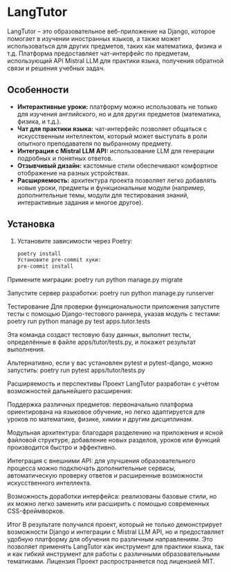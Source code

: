 # LangTutor

LangTutor – это образовательное веб-приложение на Django, которое помогает в
изучении иностранных языков, а также может использоваться для других предметов,
таких как математика, физика и т.д. Платформа предоставляет чат-интерфейс по
предметам, использующий API Mistral LLM для практики языка, получения обратной
связи и решения учебных задач.

## Особенности

- **Интерактивные уроки:** платформу можно использовать не только для изучения
  английского, но и для других предметов (математика, физика, и т.д.).
- **Чат для практики языка:** чат-интерфейс позволяет общаться с искусственным
  интеллектом, который может выступать в роли опытного преподавателя по
  выбранному предмету.
- **Интеграция с Mistral LLM API:** использование LLM для генерации подробных и
  понятных ответов.
- **Отзывчивый дизайн:** кастомные стили обеспечивают комфортное отображение на
  разных устройствах.
- **Расширяемость:** архитектура проекта позволяет легко добавлять новые уроки,
  предметы и функциональные модули (например, дополнительные темы, модули для
  тестирования знаний, интерактивные задания и многое другое).

## Установка

1. Установите зависимости через Poetry:
   ```bash
   poetry install
   Установите pre-commit хуки:
   pre-commit install
   ```

Примените миграции: poetry run python manage.py migrate

Запустите сервер разработки: poetry run python manage.py runserver

Тестирование Для проверки функциональности приложения запустите тесты с помощью
Django-тестового раннера, указав модуль с тестами: poetry run python manage.py
test apps.tutor.tests

Эта команда создаст тестовую базу данных, выполнит тесты, определённые в файле
apps/tutor/tests.py, и покажет результат выполнения.

Альтернативно, если у вас установлен pytest и pytest-django, можно запустить:
poetry run pytest apps/tutor/tests.py

Расширяемость и перспективы Проект LangTutor разработан с учётом возможностей
дальнейшего расширения:

Поддержка различных предметов: первоначально платформа ориентирована на языковое
обучение, но легко адаптируется для уроков по математике, физике, химии и другим
дисциплинам.

Модульная архитектура: благодаря разделению на приложения и ясной файловой
структуре, добавление новых разделов, уроков или функций производится быстро и
эффективно.

Интеграция с внешними API: для улучшения образовательного процесса можно
подключать дополнительные сервисы, автоматическую проверку ответов и расширенные
возможности искусственного интеллекта.

Возможность доработки интерфейса: реализованы базовые стили, но их можно легко
заменить или расширить с помощью современных CSS-фреймворков.

Итог В результате получился проект, который не только демонстрирует возможности
Django и интеграции с Mistral LLM API, но и предоставляет удобную платформу для
обучения по различным направлениям. Это позволяет применять LangTutor как
инструмент для практики языка, так и как гибкий инструмент для работы с
различными образовательными тематиками. Лицензия Проект распространяется под
лицензией MIT.
